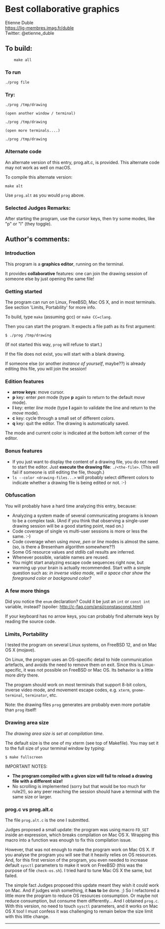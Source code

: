 # Best collaborative graphics

Etienne Duble  
<https://lig-membres.imag.fr/duble>  
Twitter: @etienne_duble  

## To build:

        make all

### To run

    ./prog file

### Try:

    ./prog /tmp/drawing

    (open another window / terminal)

    ./prog /tmp/drawing

    (open more terminals....)

    ./prog /tmp/drawing

### Alternate code

An alternate version of this entry, prog.alt.c, is provided.  This alternate code may not work as well on macOS.

To compile this alternate version:

    make alt

Use `prog.alt` as you would `prog` above.

### Selected Judges Remarks:

After starting the program, use the cursor keys, then try some modes, like "p"
or "l" (they toggle).

## Author's comments:
### Introduction

This program is a **graphics editor**, running on the terminal.

It provides **collaborative** features: one can join the drawing session
of someone else by just opening the same file!

### Getting started

The program can run on Linux, FreeBSD, Mac OS X, and in most terminals.
See section 'Limits, Portability' for more info.

To build, type `make` (assuming gcc) or `make CC=clang`.

Then you can start the program. It expects a file path as its first argument:

    $ ./prog /tmp/drawing

(If not started this way, `prog` will refuse to start.)

If the file does not exist, you will start with a blank drawing.

If someone else (or another *instance of yourself*, maybe??) is already
editing this file, you will join the session!

### Edition features

* **arrow keys**: move cursor.
* **p** key: enter *pen* mode (type **p** again to return to the default *move* mode).
* **l** key: enter *line* mode (type **l** again to validate the line and return to the *move* mode).
* **c** key: cycle through a small set of different *colors*.
* **q** key: quit the editor. The drawing is automatically saved.

The mode and current color is indicated at the bottom left corner of
the editor.

### Bonus features

* If you just want to display the content of a drawing file, you do not
  need to start the editor. Just **execute the drawing file**: `./<the-file>`.
  (This will fail if someone is still editing the file, though.)
* `ls --color <drawing-files...>` will probably select different colors
  to indicate whether a drawing file is being edited or not. :-)

### Obfuscation

You will probably have a hard time analyzing this entry, because:

*   Analyzing a system made of several communicating programs is known to
    be a complex task. (And if you think that observing a single-user drawing
    session will be a good starting point, read on.)
*   Code coverage of single vs multi-user sessions is more or less the same. :-)
*   Code coverage when using *move*, *pen* or *line* modes is almost the same.
    (so, is there a Bresenham algorithm somewhere??)
*   Some OS resource values and stdlib call results are inferred.
*   Whenever possible, variable names are reused.
*   You might start analyzing escape code sequences right now, but warming up
    your brain is actually recommended. Start with a simple question such as:
    *in inverse video mode, will a space char show the foreground color or
    background color?*

### A few more things

Did you notice the `enum` declaration? Could it be just an `int` or `const int`
variable, instead? (spoiler: http://c-faq.com/ansi/constasconst.html)

If your keyboard has no arrow keys, you can probably find alternate keys by
reading the source code.

### Limits, Portability

I tested the program on several Linux systems, on FreeBSD 12, and on
Mac OS X (mojave).

On Linux, the program uses an OS-specific detail to hide communication
artefacts, and avoids the need to remove them on exit.
Since this is Linux-specific, it was not possible on FreeBSD or Mac OS.
Its behavior is a little more *dirty* there.

The program should work on most terminals that support 8-bit colors,
inverse video mode, and movement escape codes, e.g. `xterm`, `gnome-terminal`,
`terminator`, etc.

Note: the drawing files `prog` generates are probably even more portable than
`prog` itself!

### Drawing area size

*The drawing area size is set at compilation time*.

The default size is the one of my xterm (see top of Makefile).
You may set it to the full size of your terminal window by typing:

    $ make fullscreen

IMPORTANT NOTES:

*   **The program compiled with a given size will fail to reload a drawing file
    with a different size!**
*   No scrolling is implemented (sorry but that would be too much for rule2!),
    so any peer reaching the session should have a terminal with the same
    size or larger.

### prog.c vs prog.alt.c

The file `prog.alt.c` is the one I submitted.

Judges proposed a small update: the program was using macro `FD_SET` inside an
expression, which breaks compilation on Mac OS X. Wrapping this macro into a
function was enough to fix this compilation issue.

However, that was not enough to make the program work on Mac OS X. If you analyse
the program you will see that it heavily relies on OS resources. And, for this
first version of the program, you even needed to increase default `sysctl`
parameters to make it work on FreeBSD (this was the purpose of file `check-os.sh`).
I tried hard to tune Mac OS X the same, but failed.

The simple fact Judges proposed this update meant they wish it could work on Mac.
And if judges wish something, it **has to** be done. ;)
So I refactored a little more the program to reduce OS resources consumption.
Or maybe not reduce consumption, but consume them differently...
And I obtained `prog.c`. With this version, no need to touch `sysctl` parameters,
and it works on Mac OS X too!
I must confess it was challenging to remain below the size limit with this little
change.


--------------------------------------------------------------------------------
<!--
(c) Copyright 1984-2019, [Leo Broukhis, Simon Cooper, Landon Curt Noll][judges] - All rights reserved
This work is licensed under a [Creative Commons Attribution-ShareAlike 3.0 Unported License][cc].

[judges]: http://www.ioccc.org/judges.html
[cc]: http://creativecommons.org/licenses/by-sa/3.0/
-->
